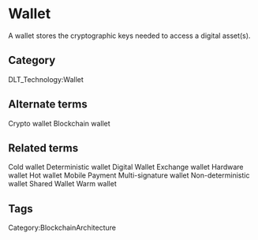 # Wallet

A wallet stores the cryptographic keys needed to access a digital asset(s).

## Category

DLT_Technology:Wallet

## Alternate terms

Crypto wallet
Blockchain wallet

## Related terms

Cold wallet
Deterministic wallet
Digital Wallet
Exchange wallet
Hardware wallet
Hot wallet
Mobile Payment
Multi-signature wallet
Non-deterministic wallet
Shared Wallet
Warm wallet

## Tags

Category:BlockchainArchitecture
